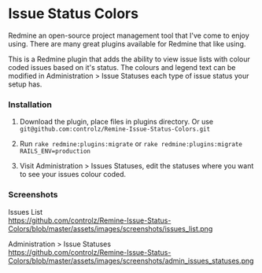# Issue Status Colors

Redmine an open-source project management tool that I've come to enjoy using. There are many great plugins available for Redmine that like using.

This is a Redmine plugin that adds the ability to view issue lists with colour coded issues based on it's status.
The colours and legend text can be modified in Administration > Issue Statuses each type of issue status your setup has.

### Installation

1. Download the plugin, place files in plugins directory.  Or use `git@github.com:controlz/Remine-Issue-Status-Colors.git`

2. Run `rake redmine:plugins:migrate` or `rake redmine:plugins:migrate RAILS_ENV=production`

3. Visit Administration > Issues Statuses, edit the statuses where you want to see your issues colour coded.

### Screenshots

Issues List   
https://github.com/controlz/Remine-Issue-Status-Colors/blob/master/assets/images/screenshots/issues_list.png

Administration > Issue Statuses   
https://github.com/controlz/Remine-Issue-Status-Colors/blob/master/assets/images/screenshots/admin_issues_statuses.png
